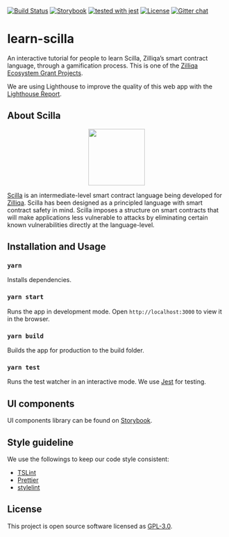 [![Build Status](https://travis-ci.com/noelyoo/learn-scilla.svg?branch=master)](https://travis-ci.com/noelyoo/learn-scilla) [![Storybook](https://github.com/storybooks/press/blob/master/badges/storybook.svg)](https://noelyoo.github.io/learn-scilla/) [![tested with jest](https://img.shields.io/badge/tested_with-jest-99424f.svg)](https://github.com/facebook/jest) [![License](https://img.shields.io/cran/l/devtools.svg)](https://github.com/noelyoo/learn-scilla/blob/master/LICENSE) [![Gitter chat](http://img.shields.io/badge/chat-on%20gitter-077a8f.svg)](https://gitter.im/Zilliqa/SmartContract)

# learn-scilla 

An interactive tutorial for people to learn Scilla, Zilliqa’s smart contract language, through a gamification process. This is one of the [Zilliqa Ecosystem Grant Projects](https://blog.zilliqa.com/announcing-the-second-wave-of-zilliqa-ecosystem-grant-awardees-6e03edadcc0d). 

We are using Lighthouse to improve the quality of this web app with the [Lighthouse Report](https://lighthouse-dot-webdotdevsite.appspot.com/lh/html?url=https://learn-scilla.firebaseapp.com). 

## About Scilla

<p align="center"><img src="https://scilla.readthedocs.io/en/latest/_images/scilla-logo-color-transparent.png" align="center" width="130px" height="130px"/></p>

[Scilla](https://scilla-lang.org/) is an intermediate-level smart contract language being developed for [Zilliqa](https://zilliqa.com/). Scilla has been designed as a principled language with smart contract safety in mind. Scilla imposes a structure on smart contracts that will make applications less vulnerable to attacks by eliminating certain known vulnerabilities directly at the language-level.

## Installation and Usage

### `yarn`

Installs dependencies.

### `yarn start`

Runs the app in development mode.
Open `http://localhost:3000` to view it in the browser.

### `yarn build`

Builds the app for production to the build folder.

### `yarn test`

Runs the test watcher in an interactive mode.
We use [Jest](https://jestjs.io/) for testing.

## UI components

UI components library can be found on [Storybook](https://noelyoo.github.io/learn-scilla).

## Style guideline

We use the followings to keep our code style consistent:
* [TSLint](https://palantir.github.io/tslint/)
* [Prettier](https://prettier.io/)
* [stylelint](https://stylelint.io/)

## License

This project is open source software licensed as [GPL-3.0](https://github.com/noelyoo/learn-scilla/blob/develop/LICENSE).
